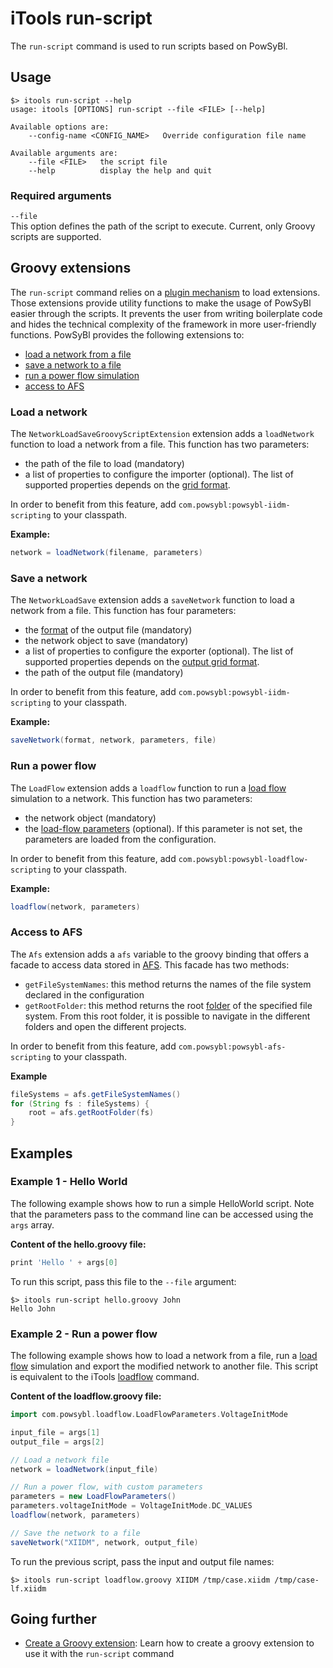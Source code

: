# iTools run-script

The `run-script` command is used to run scripts based on PowSyBl.
 
## Usage
```
$> itools run-script --help
usage: itools [OPTIONS] run-script --file <FILE> [--help]

Available options are:
    --config-name <CONFIG_NAME>   Override configuration file name

Available arguments are:
    --file <FILE>   the script file
    --help          display the help and quit
```

### Required arguments

`--file`  
This option defines the path of the script to execute. Current, only Groovy scripts are supported.

## Groovy extensions
The `run-script` command relies on a [plugin mechanism]() to load extensions. Those extensions provide utility functions to make the usage of PowSyBl easier through the scripts. It prevents the user from writing boilerplate code and hides the technical complexity of the framework in more user-friendly functions. PowSyBl provides the following extensions to:
- [load a network from a file](#load-a-network) 
- [save a network to a file](#save-a-network)
- [run a power flow simulation](#run-a-power-flow)
- [access to AFS](#access-to-afs)

### Load a network
The `NetworkLoadSaveGroovyScriptExtension` extension adds a `loadNetwork` function to load a network from a file. This function has two parameters:
- the path of the file to load (mandatory)
- a list of properties to configure the importer (optional). The list of supported properties depends on the [grid format](../../grid_exchange_formats/index.md).

In order to benefit from this feature, add `com.powsybl:powsybl-iidm-scripting` to your classpath.

**Example:**
```groovy
network = loadNetwork(filename, parameters)
```

### Save a network
The `NetworkLoadSave` extension adds a `saveNetwork` function to load a network from a file. This function has four parameters:
- the [format](../../grid_exchange_formats/index.md) of the output file (mandatory)
- the network object to save (mandatory)
- a list of properties to configure the exporter (optional). The list of supported properties depends on the [output grid format](../../grid_exchange_formats/index.md).
- the path of the output file (mandatory)

In order to benefit from this feature, add `com.powsybl:powsybl-iidm-scripting` to your classpath.

**Example:**
```groovy
saveNetwork(format, network, parameters, file)
```

### Run a power flow
The `LoadFlow` extension adds a `loadflow` function to run a [load flow](../../simulation/loadflow/index) simulation to a network. This function has two parameters:
- the network object (mandatory)
- the [load-flow parameters](../../simulation/loadflow/configuration.md#generic-parameters) (optional). If this parameter is not set, the parameters are loaded from the configuration.

In order to benefit from this feature, add `com.powsybl:powsybl-loadflow-scripting` to your classpath.  

**Example:**
```groovy
loadflow(network, parameters)
```

### Access to AFS
The `Afs` extension adds a `afs` variable to the groovy binding that offers a facade to access data stored in [AFS](). This facade has two methods:
- `getFileSystemNames`: this method returns the names of the file system declared in the configuration
- `getRootFolder`: this method returns the root [folder]() of the specified file system. From this root folder, it is possible to navigate in the different folders and open the different projects. 

In order to benefit from this feature, add `com.powsybl:powsybl-afs-scripting` to your classpath.

**Example**
```groovy
fileSystems = afs.getFileSystemNames()
for (String fs : fileSystems) {
    root = afs.getRootFolder(fs)
}
```

## Examples

### Example 1 - Hello World
The following example shows how to run a simple HelloWorld script. Note that the parameters pass to the command line can be accessed using the `args` array. 

**Content of the hello.groovy file:**
```groovy
print 'Hello ' + args[0]
```

To run this script, pass this file to the `--file` argument:
```
$> itools run-script hello.groovy John
Hello John
```

### Example 2 - Run a power flow
The following example shows how to load a network from a file, run a [load flow](../../simulation/loadflow/index) simulation and export the modified network to another file. This script is equivalent to the iTools [loadflow](loadflow.md) command.

**Content of the loadflow.groovy file:**
```groovy
import com.powsybl.loadflow.LoadFlowParameters.VoltageInitMode

input_file = args[1]
output_file = args[2]

// Load a network file
network = loadNetwork(input_file)

// Run a power flow, with custom parameters
parameters = new LoadFlowParameters()
parameters.voltageInitMode = VoltageInitMode.DC_VALUES
loadflow(network, parameters)

// Save the network to a file
saveNetwork("XIIDM", network, output_file)
```

To run the previous script, pass the input and output file names: 
```
$> itools run-script loadflow.groovy XIIDM /tmp/case.xiidm /tmp/case-lf.xiidm
```

## Going further
- [Create a Groovy extension](): Learn how to create a groovy extension to use it with the `run-script` command
